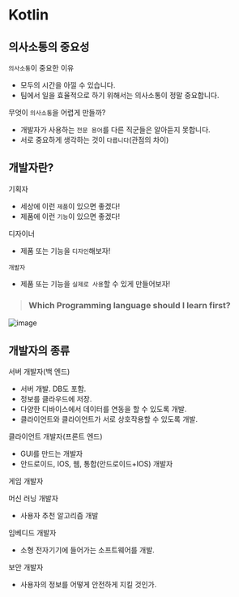 # Kotlin

## 의사소통의 중요성

`의사소통`이 중요한 이유   
* 모두의 시간을 아낄 수 있습니다.
* 팀에서 일을 효율적으로 하기 위해서는 의사소통이 정말 중요합니다.

무엇이 `의사소통`을 어렵게 만들까?   
* 개발자가 사용하는 `전문 용어`를 다른 직군들은 알아듣지 못합니다.
* 서로 중요하게 생각하는 것이 `다릅니다`(관점의 차이)

## 개발자란?

기획자   
* 세상에 이런 `제품`이 있으면 좋겠다!
* 제품에 이런 `기능`이 있으면 좋겠다!

디자이너   
* 제품 또는 기능을 `디자인`해보자!

`개발자`   
* 제품 또는 기능을 `실제로 사용`할 수 있게 만들어보자!

> <h3>Which Programming language should I learn first?</h3>

![image](https://user-images.githubusercontent.com/43658658/142730982-dbf6a1cf-4383-4493-b8b1-16db5001257f.png)

## 개발자의 종류

서버 개발자(백 엔드)   
* 서버 개발. DB도 포함.
* 정보를 클라우드에 저장.
* 다양한 디바이스에서 데이터를 연동을 할 수 있도록 개발.
* 클라이언트와 클라이언트가 서로 상호작용할 수 있도록 개발.

클라이언트 개발자(프론트 엔드)   
* GUI를 만드는 개발자
* 안드로이드, IOS, 웹, 통합(안드로이드+IOS) 개발자

게임 개발자   

머신 러닝 개발자   
- 사용자 추천 알고리즘 개발

임베디드 개발자   
* 소형 전자기기에 들어가는 소프트웨어를 개발.

보안 개발자   
* 사용자의 정보를 어떻게 안전하게 지킬 것인가.


